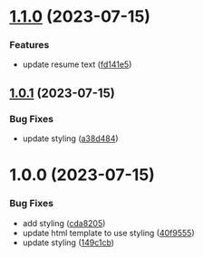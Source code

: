 # [1.1.0](https://github.com/northcutted/resume/compare/v1.0.1...v1.1.0) (2023-07-15)


### Features

* update resume text ([fd141e5](https://github.com/northcutted/resume/commit/fd141e5dc034de1eb88bdc7a1a6380dd9e4e7d90))

## [1.0.1](https://github.com/northcutted/resume/compare/v1.0.0...v1.0.1) (2023-07-15)


### Bug Fixes

* update styling ([a38d484](https://github.com/northcutted/resume/commit/a38d484a0eba4a7ddf8744275bb12fe1bb016d8a))

# 1.0.0 (2023-07-15)


### Bug Fixes

* add styling ([cda8205](https://github.com/northcutted/resume/commit/cda82058b05280576c13f9f2def1956b57de7946))
* update html template to use styling ([40f9555](https://github.com/northcutted/resume/commit/40f95555a9e34f9fa6911f1a771667ec3c996c0b))
* update styling ([149c1cb](https://github.com/northcutted/resume/commit/149c1cb0b1865efb83a4cc370e050f6167c966fb))
